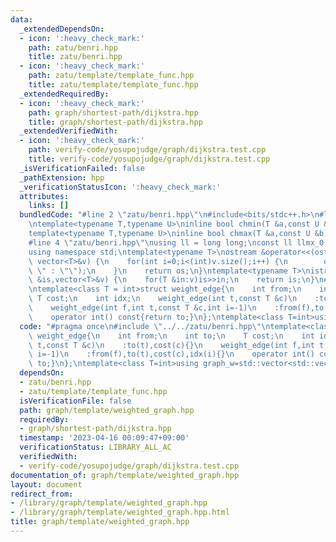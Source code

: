 ```yaml
---
data:
  _extendedDependsOn:
  - icon: ':heavy_check_mark:'
    path: zatu/benri.hpp
    title: zatu/benri.hpp
  - icon: ':heavy_check_mark:'
    path: zatu/template/template_func.hpp
    title: zatu/template/template_func.hpp
  _extendedRequiredBy:
  - icon: ':heavy_check_mark:'
    path: graph/shortest-path/dijkstra.hpp
    title: graph/shortest-path/dijkstra.hpp
  _extendedVerifiedWith:
  - icon: ':heavy_check_mark:'
    path: verify-code/yosupojudge/graph/dijkstra.test.cpp
    title: verify-code/yosupojudge/graph/dijkstra.test.cpp
  _isVerificationFailed: false
  _pathExtension: hpp
  _verificationStatusIcon: ':heavy_check_mark:'
  attributes:
    links: []
  bundledCode: "#line 2 \"zatu/benri.hpp\"\n#include<bits/stdc++.h>\n#line 3 \"zatu/template/template_func.hpp\"\
    \ntemplate<typename T,typename U>\ninline bool chmin(T &a,const U &b){return (a>b?a=b,true:false);}\n\
    template<typename T,typename U>\ninline bool chmax(T &a,const U &b){return (a<b?a=b,true:false);}\n\
    #line 4 \"zatu/benri.hpp\"\nusing ll = long long;\nconst ll llmx_0 = 1152921504606846976;\n\
    using namespace std;\ntemplate<typename T>\nostream &operator<<(ostream &os,const\
    \ vector<T>&v) {\n    for(int i=0;i<(int)v.size();i++) {\n        os<<v[i]<<(i!=(int)v.size()-1?\"\
    \ \" : \"\");\n    }\n    return os;\n}\ntemplate<typename T>\nistream &operator>>(istream\
    \ &is,vector<T>&v) {\n    for(T &in:v)is>>in;\n    return is;\n}\n#line 3 \"graph/template/weighted_graph.hpp\"\
    \ntemplate<class T = int>struct weight_edge{\n    int from;\n    int to;\n   \
    \ T cost;\n    int idx;\n    weight_edge(int t,const T &c)\n    :to(t),cost(c){}\n\
    \    weight_edge(int f,int t,const T &c,int i=-1)\n    :from(f),to(t),cost(c),idx(i){}\n\
    \    operator int() const{return to;}\n};\ntemplate<class T=int>using graph_w=std::vector<std::vector<weight_edge<T>>>;\n"
  code: "#pragma once\n#include \"../../zatu/benri.hpp\"\ntemplate<class T = int>struct\
    \ weight_edge{\n    int from;\n    int to;\n    T cost;\n    int idx;\n    weight_edge(int\
    \ t,const T &c)\n    :to(t),cost(c){}\n    weight_edge(int f,int t,const T &c,int\
    \ i=-1)\n    :from(f),to(t),cost(c),idx(i){}\n    operator int() const{return\
    \ to;}\n};\ntemplate<class T=int>using graph_w=std::vector<std::vector<weight_edge<T>>>;"
  dependsOn:
  - zatu/benri.hpp
  - zatu/template/template_func.hpp
  isVerificationFile: false
  path: graph/template/weighted_graph.hpp
  requiredBy:
  - graph/shortest-path/dijkstra.hpp
  timestamp: '2023-04-16 00:09:47+09:00'
  verificationStatus: LIBRARY_ALL_AC
  verifiedWith:
  - verify-code/yosupojudge/graph/dijkstra.test.cpp
documentation_of: graph/template/weighted_graph.hpp
layout: document
redirect_from:
- /library/graph/template/weighted_graph.hpp
- /library/graph/template/weighted_graph.hpp.html
title: graph/template/weighted_graph.hpp
---
```

